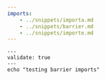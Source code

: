 ```yaml
---
imports:
    - ../snippets/importa.md
    - ../snippets/barrier.md
    - ../snippets/importe.md
---
```


```shell
---
validate: true
---
echo "testing barrier imports"
```
